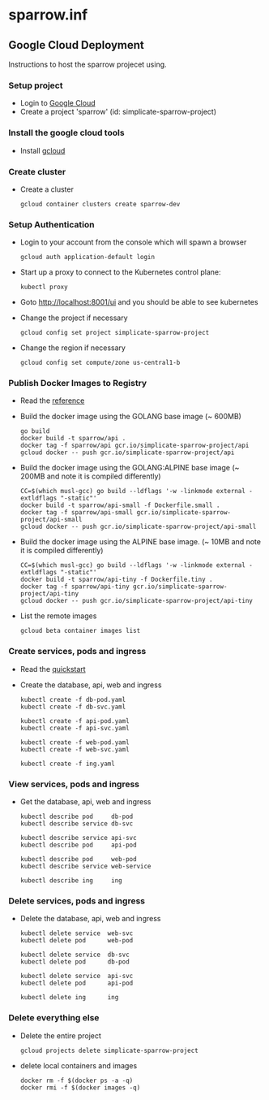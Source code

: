 # sparrow.inf

## Google Cloud Deployment
Instructions to host the sparrow projecet using.

### Setup project
 - Login to [Google Cloud](https://console.cloud.google.com)
 - Create a project 'sparrow' (id: simplicate-sparrow-project)
 
### Install the google cloud tools
 - Install [gcloud](https://www.google.com.au/url?sa=t&rct=j&q=&esrc=s&source=web&cd=1&cad=rja&uact=8&ved=0ahUKEwjXr5P4i4bQAhWCJ5QKHWY5B40QFggbMAA&url=https%3A%2F%2Fcloud.google.com%2Fsdk%2F&usg=AFQjCNGJ6NuXLC5eFVGtotHysFNTyoS5-Q&sig2=ZjUH_yGAyQgv0HHODP_4kQ&bvm=bv.137132246,d.dGo)
 

### Create cluster

 - Create a cluster
 
    ```
    gcloud container clusters create sparrow-dev
    ```
    
### Setup Authentication
 - Login to your account from the console which will spawn a browser
 
   ```
   gcloud auth application-default login
   ```
   
 - Start up a proxy to connect to the Kubernetes control plane:
 
    ```
    kubectl proxy
    ```
    
 - Goto [http://localhost:8001/ui](http://localhost:8001/ui) and you should be able to see kubernetes

 - Change the project if necessary
 
    ```
    gcloud config set project simplicate-sparrow-project
    ```
    
 - Change the region if necessary
 
    ```
    gcloud config set compute/zone us-central1-b
    ```

### Publish Docker Images to Registry
 - Read the [reference](https://cloud.google.com/container-registry/docs/pushing)

 - Build the docker image using the GOLANG base image (~ 600MB)
    ```
    go build
    docker build -t sparrow/api .
    docker tag -f sparrow/api gcr.io/simplicate-sparrow-project/api
    gcloud docker -- push gcr.io/simplicate-sparrow-project/api
    ```

- Build the docker image using the GOLANG:ALPINE base image (~ 200MB and note it is compiled differently) 
    ```
    CC=$(which musl-gcc) go build --ldflags '-w -linkmode external -extldflags "-static"'
    docker build -t sparrow/api-small -f Dockerfile.small .
    docker tag -f sparrow/api-small gcr.io/simplicate-sparrow-project/api-small
    gcloud docker -- push gcr.io/simplicate-sparrow-project/api-small
    ```

 - Build the docker image using the ALPINE base image. (~ 10MB and note it is compiled differently)
    ```
    CC=$(which musl-gcc) go build --ldflags '-w -linkmode external -extldflags "-static"'
    docker build -t sparrow/api-tiny -f Dockerfile.tiny .
    docker tag -f sparrow/api-tiny gcr.io/simplicate-sparrow-project/api-tiny
    gcloud docker -- push gcr.io/simplicate-sparrow-project/api-tiny
    ```

- List the remote images
    ```
    gcloud beta container images list
    ```

### Create services, pods and ingress 
 - Read the [quickstart](https://cloud.google.com/container-engine/docs/quickstart)

 - Create the database, api, web and ingress 
    ```
    kubectl create -f db-pod.yaml
    kubectl create -f db-svc.yaml
    
    kubectl create -f api-pod.yaml
    kubectl create -f api-svc.yaml
    
    kubectl create -f web-pod.yaml
    kubectl create -f web-svc.yaml
  
    kubectl create -f ing.yaml
    ```

### View services, pods and ingress 
 - Get the database, api, web and ingress 
    ```
    kubectl describe pod     db-pod
    kubectl describe service db-svc
    
    kubectl describe service api-svc
    kubectl describe pod     api-pod

    kubectl describe pod     web-pod
    kubectl describe service web-service
    
    kubectl describe ing     ing
    ```

### Delete services, pods and ingress 
 - Delete the database, api, web and ingress 
    ```
    kubectl delete service  web-svc
    kubectl delete pod      web-pod

    kubectl delete service  db-svc
    kubectl delete pod      db-pod

    kubectl delete service  api-svc
    kubectl delete pod      api-pod

    kubectl delete ing      ing
    ```

### Delete everything else
- Delete the entire project
    ```
    gcloud projects delete simplicate-sparrow-project
    ```
- delete local containers and images
    ```
    docker rm -f $(docker ps -a -q)
    docker rmi -f $(docker images -q)
    ```
